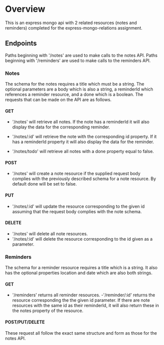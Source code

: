 # Overview

This is an express mongo api with 2 related resources (notes and reminders) completed for the express-mongo-relations assignment.

## Endpoints

Paths beginning with '/notes' are used to make calls to the notes API. Paths beginning with '/reminders' are used to make calls to the reminders API.

### Notes

The schema for the notes requires a title which must be a string. The optional parameters are a body which is also a string, a reminderId which references a reminder resource, and a done which is a boolean. The requests that can be made on the API are as follows.

#### GET

- '/notes' will retrieve all notes. If the note has a reminderId it will also display the data for the corresponding reminder.

- '/notes/:id' will retrieve the note with the corresponding id property. If it has a reminderId property it will also display the data for the reminder.

- '/notes/todo' will retrieve all notes with a done property equal to false.

#### POST

- '/notes' will create a note resource if the supplied request body complies with the previously described schema for a note resource. By default done will be set to false.

#### PUT

- '/notes/:id' will update the resource corresponding to the given id assuming that the request body complies with the note schema.

#### DELETE

- '/notes' will delete all note resources.
- '/notes/:id' will delete the resource corresponding to the id given as a parameter.

### Reminders

The schema for a reminder resource requires a title which is a string. It also has the optional properties location and date which are also both strings.

#### GET

- '/reminders' returns all reminder resources.
-'/reminder/:id' returns the resource corresponding the the given id parameter. If there are note resources with the same id as their reminderId, it will also return these in the notes property of the resource.

#### POST/PUT/DELETE

These request all follow the exact same structure and form as those for the notes API.
